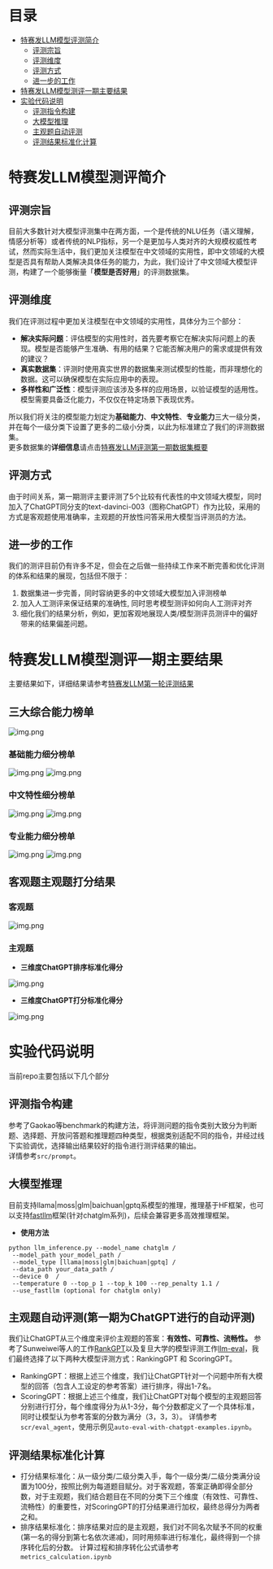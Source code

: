 # 目录


* [特赛发LLM模型评测简介](#特赛发LLM模型测评简介)
  * [评测宗旨](#评测宗旨)
  * [评测维度](#评测维度)
  * [评测方式](#评测方式)
  * [进一步的工作](#进一步的工作)
* [特赛发LLM模型测评一期主要结果](#模型测评一期主要结果)
* [实验代码说明](#实验代码说明)
  * [评测指令构建](#评测指令构建)
  * [大模型推理](#大模型推理)
  * [主观题自动评测](#主观题自动评测第一期为chatgpt进行的自动评测)
  * [评测结果标准化计算](#评测结果标准化计算)
  


# 特赛发LLM模型测评简介


## 评测宗旨
目前大多数针对大模型评测集中在两方面，一个是传统的NLU任务（语义理解，情感分析等）或者传统的NLP指标，另一个是更加与人类对齐的大规模权威性考试，然而实际生活中，我们更加关注模型在中文领域的实用性，即中文领域的大模型是否具有帮助人类解决具体任务的能力，为此，我们设计了中文领域大模型评测，构建了一个能够衡量「**模型是否好用**」的评测数据集。
## 评测维度
我们在评测过程中更加关注模型在中文领域的实用性，具体分为三个部分：
- **解决实际问题**：评估模型的实用性时，首先要考察它在解决实际问题上的表现。模型是否能够产生准确、有用的结果？它能否解决用户的需求或提供有效的建议？
- **真实数据集**：评测时使用真实世界的数据集来测试模型的性能，而非理想化的数据。这可以确保模型在实际应用中的表现。
- **多样性和广泛性**：模型评测应该涉及多样的应用场景，以验证模型的适用性。模型需要具备泛化能力，不仅仅在特定场景下表现优秀。

所以我们将关注的模型能力划定为**基础能力**、**中文特性**、**专业能力**三大一级分类，并在每个一级分类下设置了更多的二级小分类，以此为标准建立了我们的评测数据集。\
更多数据集的**详细信息**请点击[特赛发LLM评测第一期数据集概要](dataset_public/特赛发LLM评测第一期数据集概要.csv)
## 评测方式
由于时间关系，第一期测评主要评测了5个比较有代表性的中文领域大模型，同时加入了ChatGPT同分支的text-davinci-003（图称ChatGPT）作为比较，采用的方式是客观题使用准确率，主观题的开放性问答采用大模型当评测员的方法。
## 进一步的工作
我们的测评目前仍有许多不足，但会在之后做一些持续工作来不断完善和优化评测的体系和结果的展现，包括但不限于：
1. 数据集进一步完善，同时容纳更多的中文领域大模型加入评测榜单
2. 加入人工测评来保证结果的准确性, 同时思考模型测评如何向人工测评对齐
3. 细化我们的结果分析，例如，更加客观地展现人类/模型测评员测评中的偏好带来的结果偏差问题。

  

# 特赛发LLM模型测评一期主要结果
主要结果如下，详细结果请参考[特赛发LLM第一轮评测结果](dataset_public/eval_output/特赛发LLM第一轮评测结果.pdf)
## 三大综合能力榜单
![img.png](pics/scoreboard_of_the_three_capability.png)
### 基础能力细分榜单
![img.png](pics/basic_capability_radar_chart.png)
![img.png](pics/basic_capability_scoreboard.png)
### 中文特性细分榜单
![img.png](pics/chinese_radar_chart.png)
![img.png](pics/chinese_scoreboard.png)
### 专业能力细分榜单
![img.png](pics/professional_capability_radar_chart.png)
![img.png](pics/professional_capability_scoreboard.png)
## 客观题主观题打分结果
### 客观题
![img.png](pics/objective_question_acc.png)
### 主观题
- **三维度ChatGPT排序标准化得分**  

![img.png](pics/score_of_rank_in_subjective_question.png)

- **三维度ChatGPT打分标准化得分**  

![img.png](pics/score_from_3_dimension_in_subjective_question.png)

# 实验代码说明

当前repo主要包括以下几个部分

## 评测指令构建
参考了Gaokao等benchmark的构建方法，将评测问题的指令类别大致分为判断题、选择题、开放问答题和推理题四种类型，根据类别适配不同的指令，并经过线下实验调优，选择输出结果较好的指令进行测评结果的输出。  
详情参考```src/prompt```。

## 大模型推理
目前支持llama|moss|glm|baichuan|gptq系模型的推理，推理基于HF框架，也可以支持[fastllm](https://github.com/ztxz16/fastllm)框架(针对chatglm系列)，后续会兼容更多高效推理框架。
- **使用方法**
```
python llm_inference.py --model_name chatglm /
 --model_path your_model_path /
 --model_type [llama|moss|glm|baichuan|gptq] /
 --data_path your_data_path /
 --device 0  /
 --temperature 0 --top_p 1 --top_k 100 --rep_penalty 1.1 /
 --use_fastllm (optional for chatglm only) 
```

## 主观题自动评测(第一期为ChatGPT进行的自动评测)
我们让ChatGPT从三个维度来评价主观题的答案：**有效性、可靠性、流畅性。** 
参考了Sunweiwei等人的工作[RankGPT](https://github.com/sunnweiwei/RankGPT)以及复旦大学的模型评测工作[llm-eval](https://github.com/llmeval/llmeval-1)，我们最终选择了以下两种大模型评测方式：RankingGPT 和 ScoringGPT。
- RankingGPT：根据上述三个维度，我们让ChatGPT针对一个问题中所有大模型的回答（包含人工设定的参考答案）进行排序，得出1-7名。
- ScoringGPT：根据上述三个维度，我们让ChatGPT对每个模型的主观题回答分别进行打分，每个维度得分为从1-3分，每个分数都定义了一个具体标准，同时让模型认为参考答案的分数为满分（3，3，3）。
详情参考 ```scr/eval_agent```，使用示例见```auto-eval-with-chatgpt-examples.ipynb```。

## 评测结果标准化计算
- 打分结果标准化：从一级分类/二级分类入手，每个一级分类/二级分类满分设置为100分，按照比例为每道题目赋分。对于客观题，答案正确即得全部分数，对于主观题，我们结合题目在不同的分类下三个维度（有效性、可靠性、流畅性）的重要性，对ScoringGPT的打分结果进行加权，最终总得分为两者之和。
- 排序结果标准化：排序结果对应的是主观题，我们对不同名次赋予不同的权重(第一名的得分到第七名依次递减)，同时用频率进行标准化，最终得到一个排序转化后的分数。
计算过程和排序转化公式请参考```metrics_calculation.ipynb```